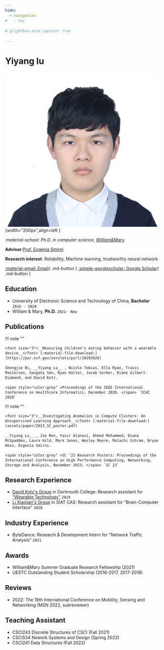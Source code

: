 ```yaml
---
hide:
  - navigation
#   - toc

# glightbox.auto_caption: true

---
```


# Yiyang lu

<!-- <img align="left" width="15%" src="assets/me.jpg"> -->
![portrait](assets/me.jpg){width="200px",align=left } 

*:material-school: Ph.D. in computer science, [William&Mary](https://www.wm.edu/as/computerscience/).*

**Advisor**:[Prof. Evgenia Smirni](https://www.cs.wm.edu/~esmirni/)

**Research interest**: Reliability, Machine learning, trustworthy neural network

[:material-email: Email](mailto:ylu21@wm.edu "ylu21 AT wm.edu"){ .md-button } [:simple-googlescholar: Google Scholar](https://scholar.google.com/citations?hl=en&user=tmrnmuUAAAAJ){ .md-button }  <!-- [:material-more: Resume](https://scholar.google.com/citations?hl=en&user=tmrnmuUAAAAJ){ .md-button } -->












## Education
- University of Electronic Science and Technology of China, **Bachelor** `2016 - 2020`
- William & Mary, **Ph.D.** `2021- Now`

## Publications

!!! note ""

    <font size="3">__Measuring children’s eating behavior with a wearable device__</font> [:material-file-download:](https://par.nsf.gov/servlets/purl/10292926)

    Shengjie Bi, __Yiyang Lu__ , Nicole Tobias, Ella Ryan, Travis Masterson, Sougata Sen, Ryan Halter, Jacob Sorber, Diane Gilbert-Diamond, and David Kotz. 

    <span style="color:grey" >Proceedings of the IEEE International Conference on Healthcare Informatics, December 2020. </span> `ICHI 2020`

!!! note ""

    <font size="3">__Investigating Anomalies in Compute Clusters: An Unsupervised Learning Approach__</font> [:material-file-download:](assets/paper/2023_SC_poster.pdf)

    __Yiyang Lu__ , Jie Ren, Yasir Alanazi, Ahmed Mohammed, Diana McSpadden, Laura Hild, Mark Jones, Wesley Moore, Malachi Schram, Bryan Hess, Evgenia Smirni. 

    <span style="color:grey" >SC '23 Research Posters: Proceedings of the International Conference on High Performance Computing, Networking, Storage and Analysis, November 2023. </span> `SC 23`


## Research Experience

- [David Kotz's Group](https://www.cs.dartmouth.edu/~dfk/) in Dartmouth College: Research assistant for ["Wearable Technology"](https://auracle-project.org/) `2019`
- [Li Xiaojian's Group](http://bcbdi.siat.ac.cn/index.php/member/showMember/nid/13.shtml) in SIAT CAS: Research assistant for "Brain-Computer Interface" `2020`

## Industry Experience

- ByteDance: Research & Development Intern for "Network Traffic Analysis" `2021`


## Awards
- William&Mary Summer Graduate Research Fellowship (2021)
- UESTC Outstanding Student Scholarship (2016-2017, 2017-2018)

## Reviews
- 2022: The 18th International Conference on Mobility, Sensing and Networking (MSN 2022, subreviewer)


## Teaching Assistant
- CSCI243 Discrete Structures of CSCI (Fall 2021)
- CSCI534 Nework Systems and Design (Spring 2022)
- CSCI241 Data Structures (Fall 2022)

